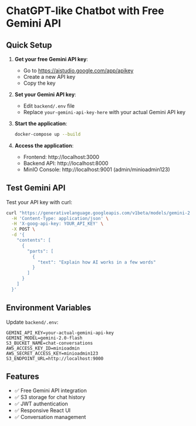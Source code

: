 # ChatGPT-like Chatbot with Free Gemini API

## Quick Setup

1. **Get your free Gemini API key**:
   - Go to https://aistudio.google.com/app/apikey
   - Create a new API key
   - Copy the key

2. **Set your Gemini API key**:
   - Edit `backend/.env` file
   - Replace `your-gemini-api-key-here` with your actual Gemini API key

3. **Start the application**:
   ```bash
   docker-compose up --build
   ```

4. **Access the application**:
   - Frontend: http://localhost:3000
   - Backend API: http://localhost:8000
   - MinIO Console: http://localhost:9001 (admin/minioadmin123)

## Test Gemini API

Test your API key with curl:
```bash
curl "https://generativelanguage.googleapis.com/v1beta/models/gemini-2.0-flash:generateContent" \
  -H 'Content-Type: application/json' \
  -H 'X-goog-api-key: YOUR_API_KEY' \
  -X POST \
  -d '{
    "contents": [
      {
        "parts": [
          {
            "text": "Explain how AI works in a few words"
          }
        ]
      }
    ]
  }'
```

## Environment Variables

Update `backend/.env`:
```
GEMINI_API_KEY=your-actual-gemini-api-key
GEMINI_MODEL=gemini-2.0-flash
S3_BUCKET_NAME=chat-conversations
AWS_ACCESS_KEY_ID=minioadmin
AWS_SECRET_ACCESS_KEY=minioadmin123
S3_ENDPOINT_URL=http://localhost:9000
```

## Features

- ✅ Free Gemini API integration
- ✅ S3 storage for chat history
- ✅ JWT authentication
- ✅ Responsive React UI
- ✅ Conversation management